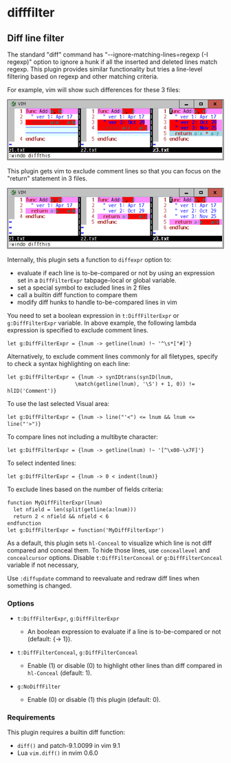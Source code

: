 # difffilter

## Diff line filter

The standard "diff" command has "--ignore-matching-lines=regexp (-I regexp)"
option to ignore a hunk if all the inserted and deleted lines match regexp.
This plugin provides similar functionality but tries a line-level filtering
based on regexp and other matching criteria.

For example, vim will show such differences for these 3 files:

![sample1](sample1.png)

This plugin gets vim to exclude comment lines so that you can focus on the
"return" statement in 3 files.

![sample2](sample2.png)

Internally, this plugin sets a function to `diffexpr` option to:
* evaluate if each line is to-be-compared or not by using an expression set in
  a `DiffFilterExpr` tabpage-local or global variable.
* set a special symbol to excluded lines in 2 files
* call a builtin diff function to compare them
* modify diff hunks to handle to-be-compared lines in vim

You need to set a boolean expression in `t:DiffFilterExpr` or
`g:DiffFilterExpr` variable. In above example, the following lambda expression
is specified to exclude comment lines.
```
let g:DiffFilterExpr = {lnum -> getline(lnum) !~ '^\s*["#]'}
```
Alternatively, to exclude comment lines commonly for all filetypes, specify to
check a syntax highlighting on each line:
```
let g:DiffFilterExpr = {lnum -> synIDtrans(synID(lnum,
                      \match(getline(lnum), '\S') + 1, 0)) != hlID('Comment')}
```
To use the last selected Visual area:
```
let g:DiffFilterExpr = {lnum -> line("'<") <= lnum && lnum <= line("'>")}
```
To compare lines not including a multibyte character:
```
let g:DiffFilterExpr = {lnum -> getline(lnum) !~ '[^\x00-\x7F]'}
```
To select indented lines:
```
let g:DiffFilterExpr = {lnum -> 0 < indent(lnum)}
```
To exclude lines based on the number of fields criteria:
```
function MyDiffFilterExpr(lnum)
  let nfield = len(split(getline(a:lnum)))
  return 2 < nfield && nfield < 6
endfunction
let g:DiffFilterExpr = function('MyDiffFilterExpr')
```
As a default, this plugin sets `hl-Conceal` to visualize which line is not
diff compared and conceal them. To hide those lines, use `conceallevel` and
`concealcursor` options. Disable `t:DiffFilterConceal` or
`g:DiffFilterConceal` variable if not necessary,

Use `:diffupdate` command to reevaluate and redraw diff lines when something
is changed.

### Options

* `t:DiffFilterExpr`, `g:DiffFilterExpr`
  * An boolean expression to evaluate if a line is to-be-compared or not
    (default: {-> 1}).

* `t:DiffFilterConceal`, `g:DiffFilterConceal`
  * Enable (1) or disable (0) to highlight other lines than diff compared in
    `hl-Conceal` (default: 1).

* `g:NoDiffFilter`
  * Enable (0) or disable (1) this plugin (default: 0).

### Requirements

This plugin requires a builtin diff function:
* `diff()` and patch-9.1.0099 in vim 9.1
* Lua `vim.diff()` in nvim 0.6.0
